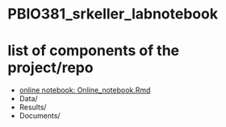 # PBIO381_srkeller_labnotebook


# list of components of the project/repo
* [online notebook: Online_notebook.Rmd](https://github.com/stephenrkeller/PBIO381_srkeller_labnotebook/blob/master/Online_notebook.Rmd)    
* Data/ 
* Results/
* Documents/
